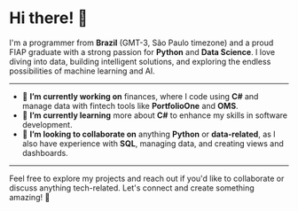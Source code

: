 # Hi there! 👋

I'm a programmer from **Brazil** (GMT-3, São Paulo timezone) and a proud FIAP graduate with a strong passion for **Python** and **Data Science**. I love diving into data, building intelligent solutions, and exploring the endless possibilities of machine learning and AI. 

---

- 🔭 **I’m currently working on** finances, where I code using **C#** and manage data with fintech tools like **PortfolioOne** and **OMS**.
- 🌱 **I’m currently learning** more about **C#** to enhance my skills in software development.
- 👯 **I’m looking to collaborate on** anything **Python** or **data-related**, as I also have experience with **SQL**, managing data, and creating views and dashboards.

---

Feel free to explore my projects and reach out if you'd like to collaborate or discuss anything tech-related. Let's connect and create something amazing! 🚀



<!-- duolingo -->


